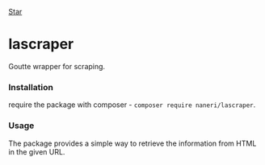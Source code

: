 <!-- Place this tag where you want the button to render. -->
<a class="github-button" href="https://github.com/vuejs/vuejs.org" data-icon="octicon-star" data-show-count="true" aria-label="Star vuejs/vuejs.org on GitHub">Star</a>

# lascraper
Goutte wrapper for scraping. 

### Installation
require the package with composer - `composer require naneri/lascraper`. 

### Usage 
The package provides a simple way to retrieve the information from HTML in the given URL. 
